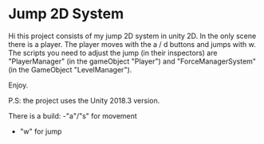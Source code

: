 # Jump 2D System


Hi this project consists of my jump 2D system in unity 2D.
In the only scene there is a player. The player moves with the a / d buttons and jumps with w. 
The scripts you need to adjust the jump (in their inspectors) are "PlayerManager" (in the gameObject "Player") and "ForceManagerSystem" (in the GameObject "LevelManager").

Enjoy.

P.S: the project uses the Unity 2018.3 version.

There is a build: 
-"a"/"s" for movement
- "w" for jump
